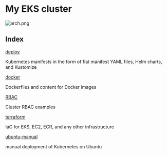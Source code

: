 # My EKS cluster

![arch.png](arch.png)

## Index

[deploy](deploy)

Kubernetes manifests in the form of flat manifest YAML files, Helm charts, and Kustomize

[docker](docker)

Dockerfiles and content for Docker images

[RBAC](RBAC)

Cluster RBAC examples

[terraform](terraform)

IaC for EKS, EC2, ECR, and any other infrastructure

[ubuntu-manual](ubuntu-manua)

manual deployment of Kubernetes on Ubuntu
